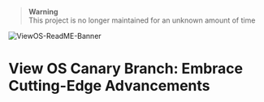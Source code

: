 > **Warning**<br>
> This project is no longer maintained for an unknown amount of time

![ViewOS-ReadME-Banner](https://github.com/gamemaster123356/View-OS/blob/github-assets/ViewOS-ReadME-Banner.png)

# View OS Canary Branch: Embrace Cutting-Edge Advancements
